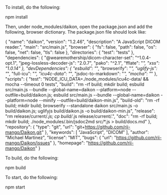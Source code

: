 To install, do the following:

npm install


Then, under node_modules/daikon, open the package.json and add the following, browser dictionary. The package.json file should look like:

{
  "name": "daikon",
  "version": "1.2.46",
  "description": "A JavaScript DICOM reader.",
  "main": "src/main.js",
  "browser": {
    "fs": false,
    "path": false,
    "os": false,
    "net": false,
    "tls": false
  },
  "directories": {
    "test": "tests"
  },
  "dependencies": {
    "@wearemothership/dicom-character-set": "^1.0.4-opt.1",
    "jpeg-lossless-decoder-js": "2.0.7",
    "pako": "^2.1",
    "fflate": "*",
    "xss": "1.0.14"
  },
  "devDependencies": {
    "esbuild": "*",
    "browserify": "*",
    "uglify-js": "*",
    "full-icu": "*",
    "icu4c-data": "*",
    "jsdoc-to-markdown": "*",
    "mocha": "*"
  },
  "scripts": {
    "test": "NODE_ICU_DATA=./node_modules/icu4c-data/ && mocha --timeout 0 tests",
    "build": "rm -rf build; mkdir build; esbuild src/main.js --bundle --global-name=daikon --platform=node --outfile=build/daikon.js; esbuild src/main.js --bundle --global-name=daikon --platform=node --minify --outfile=build/daikon-min.js",
    "build-old": "rm -rf build; mkdir build; browserify --standalone daikon src/main.js -o build/daikon.js; uglifyjs build/daikon.js -o build/daikon-min.js",
    "release": "rm release/current/*.js; cp build/*.js release/current/.",
    "doc": "rm -rf build; mkdir build; ./node_modules/.bin/jsdoc2md src/*.js > build/docs.md"
  },
  "repository": {
    "type": "git",
    "url": "git+https://github.com/rii-mango/Daikon.git"
  },
  "keywords": [
    "JavaScript",
    "DICOM"
  ],
  "author": "Michael Martinez",
  "license": "MIT",
  "bugs": {
    "url": "https://github.com/rii-mango/Daikon/issues"
  },
  "homepage": "https://github.com/rii-mango/Daikon"
}



To build, do the following:

npm build

To start, do the following:

npm start